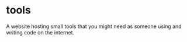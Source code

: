 # tools
A website hosting small tools that you might need as someone using and writing code on the internet.
